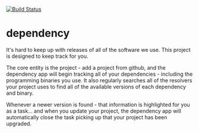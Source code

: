[![Build Status](https://travis-ci.com/flowcommerce/dependency.svg?branch=main)](https://travis-ci.com/flowcommerce/dependency)

dependency
==========

It's hard to keep up with releases of all of the software we use. This
project is designed to keep track for you.

The core entity is the project - add a project from github, and the
dependency app will begin tracking all of your dependencies -
including the programming binaries you use. It also regularly
searches all of the resolvers your project uses to find all of the
available versions of each dependency and binary.

Whenever a newer version is found - that information is highlighted
for you as a task... and when you update your project, the dependency
app will automatically close the task picking up that your project has
been upgraded.
